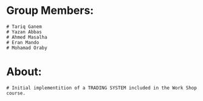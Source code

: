 # Group Members:
    # Tariq Ganem
    # Yazan Abbas
    # Ahmed Masalha
    # Eran Mando
    # Mohamad Oraby

# About:
    # Initial implementition of a TRADING SYSTEM included in the Work Shop course.
